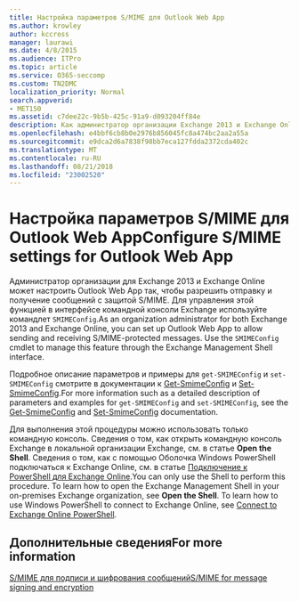 ```yaml
---
title: Настройка параметров S/MIME для Outlook Web App
ms.author: krowley
author: kccross
manager: laurawi
ms.date: 4/8/2015
ms.audience: ITPro
ms.topic: article
ms.service: O365-seccomp
ms.custom: TN2DMC
localization_priority: Normal
search.appverid:
- MET150
ms.assetid: c7dee22c-9b5b-425c-91a9-d093204ff84e
description: Как администратор организации Exchange 2013 и Exchange Online можно настроить Outlook Web App, чтобы разрешить отправки и получения сообщений S/MIME-защищенного. Командлет SMIMEConfig используется для управления этой функции через интерфейс командной консоли Exchange.
ms.openlocfilehash: e4bbf6cb8b0e2976b856045fc8a474bc2aa2a55a
ms.sourcegitcommit: e9dca2d6a7838f98bb7eca127fdda2372cda402c
ms.translationtype: MT
ms.contentlocale: ru-RU
ms.lasthandoff: 08/21/2018
ms.locfileid: "23002520"
---
```

# <a name="configure-smime-settings-for-outlook-web-app"></a><span data-ttu-id="4955b-104">Настройка параметров S/MIME для Outlook Web App</span><span class="sxs-lookup"><span data-stu-id="4955b-104">Configure S/MIME settings for Outlook Web App</span></span>

<span data-ttu-id="4955b-p102">Администратор организации для Exchange 2013 и Exchange Online может настроить Outlook Web App так, чтобы разрешить отправку и получение сообщений с защитой S/MIME. Для управления этой функцией в интерфейсе командной консоли Exchange используйте командлет  `SMIMEConfig`.</span><span class="sxs-lookup"><span data-stu-id="4955b-p102">As an organization administrator for both Exchange 2013 and Exchange Online, you can set up Outlook Web App to allow sending and receiving S/MIME-protected messages. Use the  `SMIMEConfig` cmdlet to manage this feature through the Exchange Management Shell interface.</span></span> 
  
<span data-ttu-id="4955b-107">Подробное описание параметров и примеры для  `get-SMIMEConfig` и  `set-SMIMEConfig` смотрите в документации к [Get-SmimeConfig](http://technet.microsoft.com/library/4b29fa89-0840-4fe9-8885-019fcef2e02b.aspx) и [Set-SmimeConfig](http://technet.microsoft.com/library/de357ce0-8143-4c36-8032-026292fc63f0.aspx).</span><span class="sxs-lookup"><span data-stu-id="4955b-107">For more information such as a detailed description of parameters and examples for  `get-SMIMEConfig` and  `set-SMIMEConfig`, see the [Get-SmimeConfig](http://technet.microsoft.com/library/4b29fa89-0840-4fe9-8885-019fcef2e02b.aspx) and [Set-SmimeConfig](http://technet.microsoft.com/library/de357ce0-8143-4c36-8032-026292fc63f0.aspx) documentation.</span></span> 
  
<span data-ttu-id="4955b-p103">Для выполнения этой процедуры можно использовать только командную консоль. Сведения о том, как открыть командную консоль Exchange в локальной организации Exchange, см. в статье **Open the Shell**. Сведения о том, как с помощью Оболочка Windows PowerShell подключаться к Exchange Online, см. в статье [Подключение к PowerShell для Exchange Online](https://go.microsoft.com/fwlink/p/?linkid=396554).</span><span class="sxs-lookup"><span data-stu-id="4955b-p103">You can only use the Shell to perform this procedure. To learn how to open the Exchange Management Shell in your on-premises Exchange organization, see **Open the Shell**. To learn how to use Windows PowerShell to connect to Exchange Online, see [Connect to Exchange Online PowerShell](https://go.microsoft.com/fwlink/p/?linkid=396554).</span></span>
  
## <a name="for-more-information"></a><span data-ttu-id="4955b-111">Дополнительные сведения</span><span class="sxs-lookup"><span data-stu-id="4955b-111">For more information</span></span>

[<span data-ttu-id="4955b-112">S/MIME для подписи и шифрования сообщений</span><span class="sxs-lookup"><span data-stu-id="4955b-112">S/MIME for message signing and encryption</span></span>](s-mime-for-message-signing-and-encryption.md)
  

